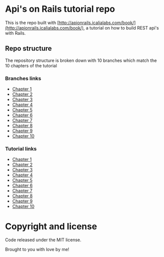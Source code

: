 # Api's on Rails tutorial repo

This is the repo built with [http://apionrails.icalialabs.com/book/](http://apionrails.icalialabs.com/book/), a tutorial on how to build REST api's with Rails.

## Repo structure

The repository structure is broken down with 10 branches which match the 10 chapters of the tutorial

### Branches links

* [Chapter 1](https://github.com/kurenn/market_place_api/)
* [Chapter 2](https://github.com/kurenn/market_place_api/tree/chapter2)
* [Chapter 3](https://github.com/kurenn/market_place_api/tree/chapter3)
* [Chapter 4](https://github.com/kurenn/market_place_api/tree/chapter4)
* [Chapter 5](https://github.com/kurenn/market_place_api/tree/chapter5)
* [Chapter 6](https://github.com/kurenn/market_place_api/tree/chapter6)
* [Chapter 7](https://github.com/kurenn/market_place_api/tree/chapter7)
* [Chapter 8](https://github.com/kurenn/market_place_api/tree/chapter8)
* [Chapter 9](https://github.com/kurenn/market_place_api/tree/chapter9)
* [Chapter 10](https://github.com/kurenn/market_place_api/tree/chapter10)

### Tutorial links

* [Chapter 1](http://apionrails.icalialabs.com/book/chapter_one)
* [Chapter 2](http://apionrails.icalialabs.com/book/chapter_two)
* [Chapter 3](http://apionrails.icalialabs.com/book/chapter_three)
* [Chapter 4](http://apionrails.icalialabs.com/book/chapter_four)
* [Chapter 5](http://apionrails.icalialabs.com/book/chapter_five)
* [Chapter 6](http://apionrails.icalialabs.com/book/chapter_six)
* [Chapter 7](http://apionrails.icalialabs.com/book/chapter_seven)
* [Chapter 8](http://apionrails.icalialabs.com/book/chapter_eight)
* [Chapter 9](http://apionrails.icalialabs.com/book/chapter_nine)
* [Chapter 10](http://apionrails.icalialabs.com/book/chapter_ten)

# Copyright and license

Code released under the MIT license.

Brought to you with love by me!